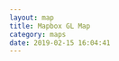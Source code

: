 ```yaml
---
layout: map
title: Mapbox GL Map
category: maps
date: 2019-02-15 16:04:41
---
```

<script>
/*Blank Mapbox GL Map*/

var map = new mapboxgl.Map({
  container: 'map',
  hash: true,
  style: {
    "version": 8,
    "name": "blank",
    "sources": {
      "blank": {
        "type": "vector",
        "url": ""
      }
    },
    "layers": [{
      "id": "background",
      "type": "background",
      "paint": {
        "background-color": "#1d1f20"
      }
    }]
  },
  center: [-95.52, 39.94],
  zoom: 4,
  debug: 1
});
map.addControl(new mapboxgl.NavigationControl());
map.addControl(new mapboxgl.FullscreenControl());

/*End Blank Map*/
</script>
